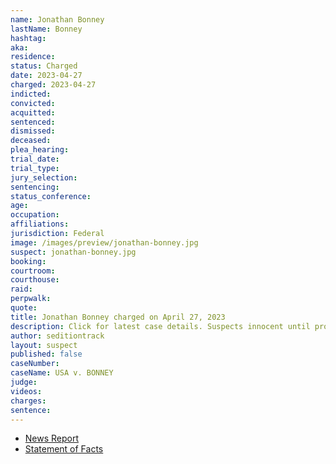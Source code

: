 ```yaml
---
name: Jonathan Bonney
lastName: Bonney
hashtag:
aka:
residence:
status: Charged
date: 2023-04-27
charged: 2023-04-27
indicted:
convicted:
acquitted:
sentenced:
dismissed:
deceased:
plea_hearing:
trial_date:
trial_type:
jury_selection:
sentencing:
status_conference:
age:
occupation:
affiliations:
jurisdiction: Federal
image: /images/preview/jonathan-bonney.jpg
suspect: jonathan-bonney.jpg
booking:
courtroom:
courthouse:
raid:
perpwalk:
quote:
title: Jonathan Bonney charged on April 27, 2023
description: Click for latest case details. Suspects innocent until proven guilty.
author: seditiontrack
layout: suspect
published: false
caseNumber:
caseName: USA v. BONNEY
judge:
videos:
charges:
sentence:
---
```


- [News Report]()
- [Statement of Facts](https://storage.courtlistener.com/recap/gov.uscourts.wiwd.50813/gov.uscourts.wiwd.50813.1.2.pdf)
